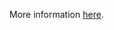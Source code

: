 More information [here](https://docs.bridgecrew.io/docs/ensure-that-cloudwatch-log-group-is-encrypted-by-kms).
